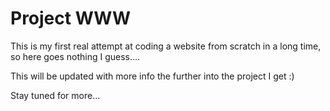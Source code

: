 # Project WWW
This is my first real attempt at coding a website from scratch in a long time, so here goes nothing I guess....

This will be updated with more info the further into the project I get :)

Stay tuned for more...
